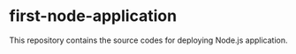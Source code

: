 # first-node-application
This repository contains the source codes for deploying Node.js application.
